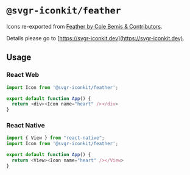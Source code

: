 # `@svgr-iconkit/feather`

Icons re-exported from [Feather by Cole Bemis & Contributors](https://feathericons.com).

Details please go to [https://svgr-iconkit.dev](https://svgr-iconkit.dev).

## Usage

### React Web

```javascript
import Icon from '@svgr-iconkit/feather';

export default function App() {
  return <div><Icon name="heart" /></div>
}

```

### React Native

```javascript
import { View } from "react-native";
import Icon from '@svgr-iconkit/feather';

export default function App() {
  return <View><Icon name="heart" /></View>
}

```
